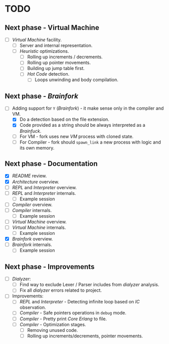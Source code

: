 # TODO

## Next phase - Virtual Machine

- [ ] *Virtual Machine* facility.
  - [ ] Server and internal representation.
  - [ ] *Heuristic* optimizations.
    - [ ] Rolling up increments / decrements.
    - [ ] Rolling up pointer movements.
    - [ ] Building up jump table first.
    - [ ] *Hot Code* detection.
      - [ ] Loops unwinding and body compilation.

## Next phase - *Brainfork*

- [ ] Adding support for `Y` (*Brainfork*) - it make sense only in the compiler and VM.
  - [x] Do a detection based on the file extension.
  - [x] Code provided as a string should be always interpreted as a *Brainfuck*.
  - [ ] For VM - fork uses new *VM* process with cloned state.
  - [ ] For Compiler - fork should `spawn_link` a new process with logic and its own memory.

## Next phase - Documentation

- [x] *README* review.
- [x] *Architecture* overview.
- [ ] *REPL* and *Interpreter* overview.
- [ ] *REPL* and *Interpreter* internals.
  - [ ] Example session
- [ ] *Compiler* overview.
- [ ] *Compiler* internals.
  - [ ] Example session
- [ ] *Virtual Machine* overview.
- [ ] *Virtual Machine* internals.
  - [ ] Example session
- [x] *Brainfork* overview.
- [ ] *Brainfork* internals.
  - [ ] Example session

## Next phase - Improvements

- [ ] *Dialyzer*:
  - [ ] Find way to exclude Lexer / Parser includes from *dialyzer* analysis.
  - [ ] Fix all *dialyzer* errors related to project.
- [ ] Improvements:
  - [ ] *REPL* and *Interpreter* - Detecting infinite loop based on *IC* observation.
  - [ ] *Compiler* - Safe pointers operations in `debug` mode.
  - [ ] *Compiler* - Pretty print *Core Erlang* to file.
  - [ ] *Compiler* - Optimization stages.
    - [ ] Removing unused code.
    - [ ] Rolling up increments/decrements, pointer movements.
